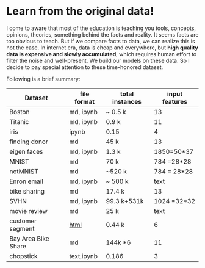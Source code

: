 # Learn from the original data!

I come to aware that most of the education is teaching you tools, concepts, opinions, theories, something behind the facts and reality. It seems facts are too obvious to teach. But if we compare facts to data, we can realize this is not the case. In internet era, data is cheap and everywhere, but **high quality data is expensive and slowly accumulated**, which requires human effort to filter the noise and well-present. We build our models on these data. So I decide to pay special attention to these time-honored dataset. 

Following is a brief summary:

| Dataset             | file format                              | total instances | input features |
| ------------------- | ---------------------------------------- | --------------- | -------------- |
| Boston              | md, ipynb                                | ~ 0.5 k         | 13             |
| Titanic             | md, ipynb                                | 0.9 k           | 11             |
| iris                | ipynb                                    | 0.15            | 4              |
| finding donor       | md                                       | 45 k            | 13             |
| eigen faces         | md, ipynb                                | 1.3 k           | 1850=50*37     |
| MNIST               | md                                       | 70 k            | 784 =28*28     |
| notMNIST            | md                                       | ~520 k          | 784 = 28*28    |
| Enron email         | md, ipynb                                | ~ 500 k         | text           |
| bike sharing        | md                                       | 17.4 k          | 13             |
| SVHN                | md, ipynb                                | 99.3 k+531k     | 1024 =32*32    |
| movie review        | md                                       | 25 k            | text           |
| customer segment    | [html](http://www.yuchao.us/2017/02/machine-learning-nd-2-unsupervised.html) | 0.44 k          | 6              |
| Bay Area Bike Share | md                                       | 144k *6         | 11             |
| chopstick           | text,ipynb                               | 0.186           | 3              |